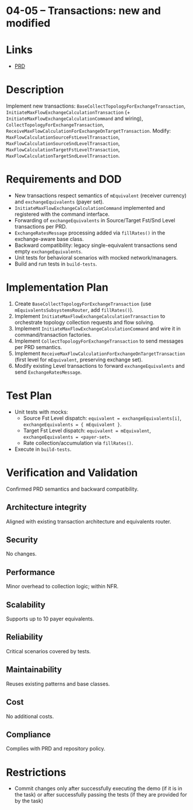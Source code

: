 # 04-05 – Transactions: new and modified

# Links
- [PRD](../../../prd/vtcpd/04-exchange-flow-calculation.md)

# Description
Implement new transactions: `BaseCollectTopologyForExchangeTransaction`, `InitiateMaxFlowExchangeCalculationTransaction` (+ `InitiateMaxFlowExchangeCalculationCommand` and wiring), `CollectTopologyForExchangeTransaction`, `ReceiveMaxFlowCalculationForExchangeOnTargetTransaction`. Modify: `MaxFlowCalculationSourceFstLevelTransaction`, `MaxFlowCalculationSourceSndLevelTransaction`, `MaxFlowCalculationTargetFstLevelTransaction`, `MaxFlowCalculationTargetSndLevelTransaction`.

# Requirements and DOD
- New transactions respect semantics of `mEquivalent` (receiver currency) and `exchangeEquivalents` (payer set).
- `InitiateMaxFlowExchangeCalculationCommand` implemented and registered with the command interface.
- Forwarding of `exchangeEquivalents` in Source/Target Fst/Snd Level transactions per PRD.
- `ExchangeRatesMessage` processing added via `fillRates()` in the exchange-aware base class.
- Backward compatibility: legacy single-equivalent transactions send empty `exchangeEquivalents`.
- Unit tests for behavioral scenarios with mocked network/managers.
- Build and run tests in `build-tests`.

# Implementation Plan
1. Create `BaseCollectTopologyForExchangeTransaction` (use `mEquivalentsSubsystemsRouter`, add `fillRates()`).
2. Implement `InitiateMaxFlowExchangeCalculationTransaction` to orchestrate topology collection requests and flow solving.
3. Implement `InitiateMaxFlowExchangeCalculationCommand` and wire it in command/transaction factories.
4. Implement `CollectTopologyForExchangeTransaction` to send messages per PRD semantics.
5. Implement `ReceiveMaxFlowCalculationForExchangeOnTargetTransaction` (first level for `mEquivalent`, preserving exchange set).
6. Modify existing Level transactions to forward `exchangeEquivalents` and send `ExchangeRatesMessage`.

# Test Plan
- Unit tests with mocks:
  - Source Fst Level dispatch: `equivalent = exchangeEquivalents[i]`, `exchangeEquivalents = { mEquivalent }`.
  - Target Fst Level dispatch: `equivalent = mEquivalent`, `exchangeEquivalents = <payer-set>`.
  - Rate collection/accumulation via `fillRates()`.
- Execute in `build-tests`.

# Verification and Validation
Confirmed PRD semantics and backward compatibility.

## Architecture integrity
Aligned with existing transaction architecture and equivalents router.

## Security
No changes.

## Performance
Minor overhead to collection logic; within NFR.

## Scalability
Supports up to 10 payer equivalents.

## Reliability
Critical scenarios covered by tests.

## Maintainability
Reuses existing patterns and base classes.

## Cost
No additional costs.

## Compliance
Complies with PRD and repository policy.

# Restrictions
- Commit changes only after successfully executing the demo (if it is in the task) or after successfully passing the tests (if they are provided for by the task)


